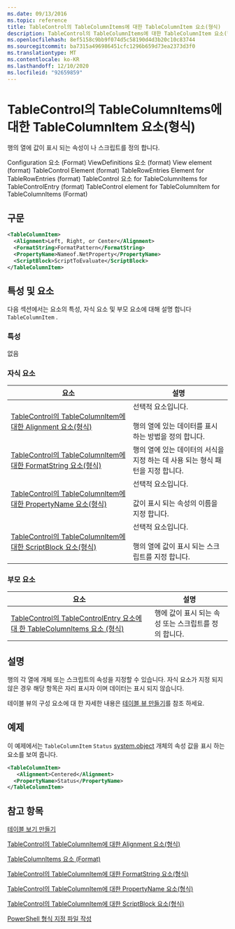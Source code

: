```yaml
---
ms.date: 09/13/2016
ms.topic: reference
title: TableControl의 TableColumnItems에 대한 TableColumnItem 요소(형식)
description: TableControl의 TableColumnItems에 대한 TableColumnItem 요소(형식)
ms.openlocfilehash: 8ef5158c9bb9f074d5c58190d4d3b20c10c83744
ms.sourcegitcommit: ba7315a496986451cfc1296b659d73ea2373d3f0
ms.translationtype: MT
ms.contentlocale: ko-KR
ms.lasthandoff: 12/10/2020
ms.locfileid: "92659859"
---
```

# <a name="tablecolumnitem-element-for-tablecolumnitems-for-tablecontrol-format"></a>TableControl의 TableColumnItems에 대한 TableColumnItem 요소(형식)

행의 열에 값이 표시 되는 속성이 나 스크립트를 정의 합니다.

Configuration 요소 (Format) ViewDefinitions 요소 (format) View element (format) TableControl Element (format) TableRowEntries Element for TableRowEntries (format) TableControl 요소 for TableColumnItems for TableControlEntry (format) TableControl element for TableColumnItem for TableColumnItems (Format)

## <a name="syntax"></a>구문

```xml
<TableColumnItem>
  <Alignment>Left, Right, or Center</Alignment>
  <FormatString>FormatPattern</FormatString>
  <PropertyName>Nameof.NetProperty</PropertyName>
  <ScriptBlock>ScriptToEvaluate</ScriptBlock>
</TableColumnItem>
```

## <a name="attributes-and-elements"></a>특성 및 요소

다음 섹션에서는 요소의 특성, 자식 요소 및 부모 요소에 대해 설명 합니다 `TableColumnItem` .

### <a name="attributes"></a>특성

없음

### <a name="child-elements"></a>자식 요소

|요소|설명|
|-------------|-----------------|
|[TableControl의 TableColumnItem에 대한 Alignment 요소(형식)](./alignment-element-for-tablecolumnitem-for-tablecontrol-format.md)|선택적 요소입니다.<br /><br /> 행의 열에 있는 데이터를 표시 하는 방법을 정의 합니다.|
|[TableControl의 TableColumnItem에 대한 FormatString 요소(형식)](./formatstring-element-for-tablecolumnitem-for-tablecontrol-format.md)|행의 열에 있는 데이터의 서식을 지정 하는 데 사용 되는 형식 패턴을 지정 합니다.|
|[TableControl의 TableColumnItem에 대한 PropertyName 요소(형식)](./propertyname-element-for-tablecolumnitem-for-tablecontrol-format.md)|선택적 요소입니다.<br /><br /> 값이 표시 되는 속성의 이름을 지정 합니다.|
|[TableControl의 TableColumnItem에 대한 ScriptBlock 요소(형식)](./scriptblock-element-for-tablecolumnitem-for-tablecontrol-format.md)|선택적 요소입니다.<br /><br /> 행의 열에 값이 표시 되는 스크립트를 지정 합니다.|

### <a name="parent-elements"></a>부모 요소

|요소|설명|
|-------------|-----------------|
|[TableControl의 TableControlEntry 요소에 대 한 TableColumnItems 요소 (형식)](./tablecolumnitems-element-for-tablerowentry-for-tablecontrol-format.md)|행에 값이 표시 되는 속성 또는 스크립트를 정의 합니다.|

## <a name="remarks"></a>설명

행의 각 열에 개체 또는 스크립트의 속성을 지정할 수 있습니다. 자식 요소가 지정 되지 않은 경우 해당 항목은 자리 표시자 이며 데이터는 표시 되지 않습니다.

테이블 뷰의 구성 요소에 대 한 자세한 내용은 [테이블 뷰 만들기](./creating-a-table-view.md)를 참조 하세요.

## <a name="example"></a>예제

이 예제에서는 `TableColumnItem` `Status` [system.object](/dotnet/api/System.Diagnostics.Process) 개체의 속성 값을 표시 하는 요소를 보여 줍니다.

```xml
<TableColumnItem>
   <Alignment>Centered</Alignment>
  <PropertyName>Status</PropertyName>
</TableColumnItem>

```

## <a name="see-also"></a>참고 항목

[테이블 보기 만들기](./creating-a-table-view.md)

[TableControl의 TableColumnItem에 대한 Alignment 요소(형식)](./alignment-element-for-tablecolumnitem-for-tablecontrol-format.md)

[TableColumnItems 요소 (Format)](./tablecolumnitems-element-for-tablerowentry-for-tablecontrol-format.md)

[TableControl의 TableColumnItem에 대한 FormatString 요소(형식)](./formatstring-element-for-tablecolumnitem-for-tablecontrol-format.md)

[TableControl의 TableColumnItem에 대한 PropertyName 요소(형식)](./propertyname-element-for-tablecolumnitem-for-tablecontrol-format.md)

[TableControl의 TableColumnItem에 대한 ScriptBlock 요소(형식)](./scriptblock-element-for-tablecolumnitem-for-tablecontrol-format.md)

[PowerShell 형식 지정 파일 작성](./writing-a-powershell-formatting-file.md)
